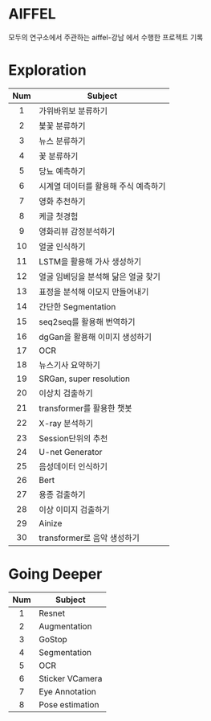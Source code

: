 # AIFFEL
모두의 연구소에서 주관하는 aiffel-강남 에서 수행한 프로젝트 기록

# Exploration
|Num|Subject|
|:--:|--|
|1|가위바위보 분류하기|
|2|붗꽃 분류하기|
|3|뉴스 분류하기|
|4|꽃 분류하기|
|5|당뇨 예측하기|
|6|시계열 데이터를 활용해 주식 예측하기|
|7|영화 추천하기|
|8|케글 첫경험|
|9|영화리뷰 감정분석하기|
|10|얼굴 인식하기|
|11|LSTM을 활용해 가사 생성하기|
|12|얼굴 임베딩을 분석해 닮은 얼굴 찾기|
|13|표정을 분석해 이모지 만들어내기|
|14|간단한 Segmentation|
|15|seq2seq를 활용해 번역하기|
|16|dgGan을 활용해 이미지 생성하기|
|17|OCR|
|18|뉴스기사 요약하기|
|19|SRGan, super resolution|
|20|이상치 검출하기|
|21|transformer를 활용한 챗봇|
|22|X-ray 분석하기|
|23|Session단위의 추천|
|24|U-net Generator|
|25|음성데이터 인식하기|
|26|Bert|
|27|용종 검출하기|
|28|이상 이미지 검출하기|
|29|Ainize|
|30|transformer로 음악 생성하기|

# Going Deeper
|Num|Subject|
|:--:|--|
|1|Resnet|
|2|Augmentation|
|3|GoStop|
|4|Segmentation|
|5|OCR|
|6|Sticker VCamera|
|7|Eye Annotation|
|8|Pose estimation|

